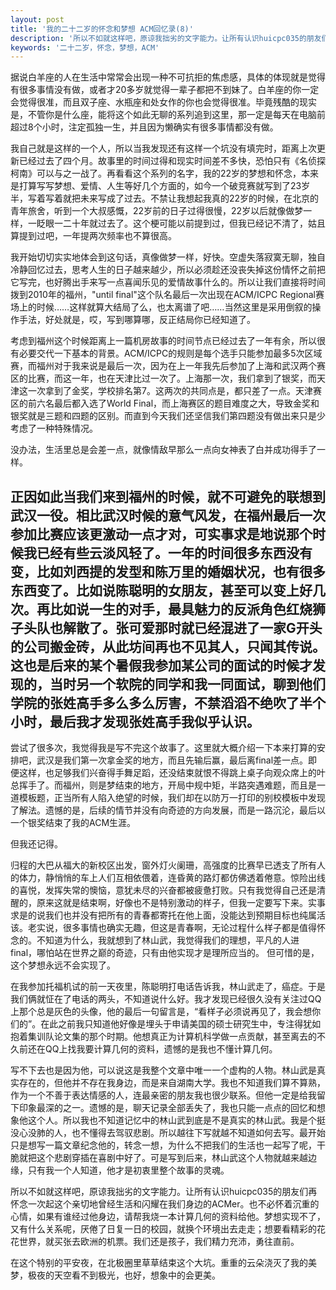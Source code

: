```yaml
---
layout: post
title: '我的二十二岁的怀念和梦想 ACM回忆录(8)'
description: '所以不如就这样吧，原谅我拙劣的文字能力。让所有认识huicpc035的朋友们再怀念一次起这个亲切地曾经生活和闪耀在我们身边的ACMer。也不必怀着沉重的心情，如果有谁经过他身边，请帮我烧一本计算几何的资料给他。梦想实现不了，又有什么关系呢，厌倦了日复一日的校园，就换个环境出去走走；想要看精彩的花花世界，就买张去欧洲的机票。我们还是孩子，我们精力充沛，勇往直前。'
keywords: '二十二岁，怀念，梦想，ACM'
---
```

据说白羊座的人在生活中常常会出现一种不可抗拒的焦虑感，具体的体现就是觉得有很多事情没有做，或者才20多岁就觉得一辈子都把不到妹了。白羊座的你一定会觉得很准，而且双子座、水瓶座和处女作的你也会觉得很准。毕竟残酷的现实是，不管你是什么座，能将这个如此无聊的系列追到这里，那一定是每天在电脑前超过8个小时，注定孤独一生，并且因为懒确实有很多事情都没有做。 

我自己就是这样的一个人，所以当我发现还有这样一个坑没有填完时，距离上次更新已经过去了四个月。故事里的时间过得和现实时间差不多快，恐怕只有《名侦探柯南》可以与之一战了。再看看这个系列的名字，我的22岁的梦想和怀念，本来是打算写写梦想、爱情、人生等好几个方面的，如今一个破竞赛就写到了23岁半，写着写着就把未来写成了过去。不禁让我想起我真的22岁的时候，在北京的青年旅舍，听到一个大叔感慨，22岁前的日子过得很慢，22岁以后就像做梦一样，一眨眼一二十年就过去了。这个梗可能以前提到过，但我已经记不清了，姑且算提到过吧，一年提两次频率也不算很高。

我开始切切实实地体会到这句话，真像做梦一样，好快。空虚失落寂寞无聊，独自冷静回忆过去，思考人生的日子越来越少，所以必须趁还没丧失掉这份情怀之前把它写完，也好腾出手来写一点喜闻乐见的爱情故事什么的。所以让我们直接将时间拨到2010年的福州，"until final"这个队名最后一次出现在ACM/ICPC  Regional赛场上的时候……这样就算大结局了么，也太离谱了吧……当然这里是采用倒叙的操作手法，好处就是，哎，写到哪算哪，反正结局你已经知道了。

考虑到福州这个时候距离上一篇机房故事的时间节点已经过去了一年有余，所以很有必要交代一下基本的背景。ACM/ICPC的规则是每个选手只能参加最多5次区域赛，而福州对于我来说是最后一次，因为在上一年我先后参加了上海和武汉两个赛区的比赛，而这一年，也在天津比过一次了。上海那一次，我们拿到了银奖，而天津这一次拿到了金奖，学校排名第7。这两次的共同点是，都只差了一点。天津赛区的前六名最后都入选了World Final，而上海赛区的题目难度之大，导致金奖和银奖就是三题和四题的区别。而直到今天我们还坚信我们第四题没有做出来只是少考虑了一种特殊情况。

没办法，生活里总是会差一点，就像情敌早那么一点向女神表了白并成功得手了一样。

正因如此当我们来到福州的时候，就不可避免的联想到武汉一役。相比武汉时候的意气风发，在福州最后一次参加比赛应该更激动一点才对，可实事求是地说那个时候我已经有些云淡风轻了。一年的时间很多东西没有变，比如刘西提的发型和陈万里的婚姻状况，也有很多东西变了。比如说陈聪明的女朋友，甚至可以变上好几次。再比如说一生的对手，最具魅力的反派角色红烧狮子头队也解散了。张可爱那时就已经混进了一家G开头的公司搬金砖，从此坊间再也不见其人，只闻其传说。这也是后来的某个暑假我参加某公司的面试的时候才发现的，当时另一个软院的同学和我一同面试，聊到他们学院的张姓高手多么多么厉害，不禁滔滔不绝吹了半个小时，最后我才发现张姓高手我似乎认识。
-----------

尝试了很多次，我觉得我是写不完这个故事了。这里就大概介绍一下本来打算的安排吧，武汉是我们第一次拿金奖的地方，而且先输后赢，最后离final差一点。即便这样，也足够我们兴奋得手舞足蹈，还没结束就恨不得跳上桌子向观众席上的叶总挥手了。而福州，则是梦结束的地方，开局中规中矩，半路突遇难题，而且是一道模板题，正当所有人陷入绝望的时候，我们却在以防万一打印的别校模板中发现了解法。遗憾的是，后续的情节并没有向奇迹的方向发展，而是一路沉沦，最后以一个银奖结束了我的ACM生涯。

但我还记得。

归程的大巴从福大的新校区出发，窗外灯火阑珊，高强度的比赛早已透支了所有人的体力，静悄悄的车上人们互相依偎着，连昏黄的路灯都仿佛透着倦意。惊险出线的喜悦，发挥失常的懊恼，意犹未尽的兴奋都被疲惫打败。只有我觉得自己还是清醒的，原来这就是结束啊，好像也不是特别激动的样子，但我一定要写下来。实事求是的说我们也并没有把所有的青春都寄托在他上面，没能达到预期目标也纯属活该。老实说，很多事情也确实无趣，但这是青春啊，无论过程什么样子都是值得怀念的。不知道为什么，我就想到了林山武，我觉得我们的理想，平凡的人进final，哪怕站在世界之巅的奇迹，只有由他实现才是理所应当的。
但可惜的是，这个梦想永远不会实现了。

在我参加托福机试的前一天夜里，陈聪明打电话告诉我，林山武走了，癌症。于是我们俩就怔在了电话的两头，不知道说什么好。我才发现已经很久没有关注过QQ上那个总是灰色的头像，他的最后一句留言是，“看样子必须说再见了，我会想你们的”。在此之前我只知道他好像是埋头于申请美国的硕士研究生中，专注得犹如抱着集训队论文集的那个时期。他想真正为计算机科学做一点贡献，甚至离去的不久前还在QQ上找我要计算几何的资料，遗憾的是我也不懂计算几何。

写不下去也是因为他，可以说这是我整个文章中唯一一个虚构的人物。林山武是真实存在的，但他并不存在我身边，而是来自湖南大学。我也不知道我们算不算熟，作为一个不善于表达情感的人，连最亲密的朋友我也很少联系。但他一定是给我留下印象最深的之一。遗憾的是，聊天记录全部丢失了，我也只能一点点的回忆和想象他这个人。所以我也不知道记忆中的林山武到底是不是真实的林山武。我是个挺没心没肺的人，也不懂得去驾驭悲剧。所以越往下写就越不知道如何去写。最开始只是想写一篇文章纪念他的，转念一想，为什么不把我们的生活也一起写了呢，干脆就把这个悲剧穿插在喜剧中好了。可是写到后来，林山武这个人物就越来越边缘，只有我一个人知道，他才是初衷里整个故事的灵魂。

所以不如就这样吧，原谅我拙劣的文字能力。让所有认识huicpc035的朋友们再怀念一次起这个亲切地曾经生活和闪耀在我们身边的ACMer。也不必怀着沉重的心情，如果有谁经过他身边，请帮我烧一本计算几何的资料给他。梦想实现不了，又有什么关系呢，厌倦了日复一日的校园，就换个环境出去走走；想要看精彩的花花世界，就买张去欧洲的机票。我们还是孩子，我们精力充沛，勇往直前。

在这个特别的平安夜，在北极圈里草草结束这个大坑。重重的云朵浇灭了我的美梦，极夜的天空看不到极光，也好，想象中的会更美。
